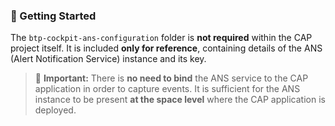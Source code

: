 ### 🚀 Getting Started

The `btp-cockpit-ans-configuration` folder is **not required** within the CAP project itself. It is included **only for reference**, containing details of the ANS (Alert Notification Service) instance and its key.

> 🔔 **Important:**
> There is **no need to bind** the ANS service to the CAP application in order to capture events.
> It is sufficient for the ANS instance to be present **at the space level** where the CAP application is deployed.

